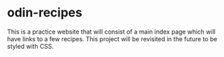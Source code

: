 # odin-recipes

This is a practice website that will consist of a main index page which will have links to a few recipes. This project will be revisited in the future to be styled with CSS.